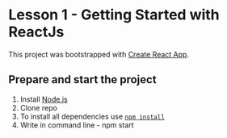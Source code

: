 # Lesson 1 - Getting Started with ReactJs

This project was bootstrapped with [Create React App](https://github.com/facebook/create-react-app).

## Prepare and start the project
1. Install [Node.js](https://nodejs.org/en/download/)   
2. Clone repo
3. To install all dependencies use [`npm install`](https://docs.npmjs.com/cli/install) 
4. Write in command line - npm start 
